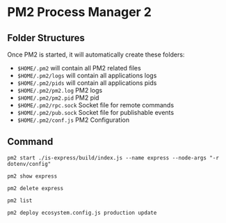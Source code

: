# PM2 Process Manager 2

## Folder Structures
Once PM2 is started, it will automatically create these folders:
  * `$HOME/.pm2` will contain all PM2 related files
  * `$HOME/.pm2/logs` will contain all applications logs
  * `$HOME/.pm2/pids` will contain all applications pids
  * `$HOME/.pm2/pm2.log` PM2 logs
  * `$HOME/.pm2/pm2.pid` PM2 pid
  * `$HOME/.pm2/rpc.sock` Socket file for remote commands
  * `$HOME/.pm2/pub.sock` Socket file for publishable events
  * `$HOME/.pm2/conf.js` PM2 Configuration

## Command
`pm2 start ./is-express/build/index.js --name express --node-args "-r dotenv/config"`

`pm2 show express`

`pm2 delete express`

`pm2 list`

`pm2 deploy ecosystem.config.js production update`